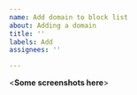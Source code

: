 ```yaml
---
name: Add domain to block list
about: Adding a domain
title: ''
labels: Add
assignees: ''

---
```


<**Some screenshots here**>
